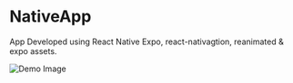 # NativeApp

App Developed using React Native Expo, react-nativagtion, reanimated & expo assets.

![Demo Image](https://i.ibb.co/51DNJpJ/greenapp.jpg)